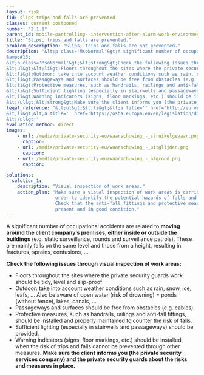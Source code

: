 ```yaml
---
layout: risk
fid: slips-trips-and-falls-are-prevented
classes: current postponed
number: "2.1.1"
parent_id: mobile-partrolling--intervention-after-alarm-work-environment-site-related
title: "Slips, trips and falls are prevented."
problem_description: "Slips, trips and falls are not prevented."
description: "&lt;p class='MsoNormal'&gt;A significant number of occupational accidents are related to &lt;strong&gt;moving around the client company’s premises, either inside or outside the buildings&lt;/strong&gt; (e.g. static surveillance, rounds and surveillance patrols). These are mainly falls on the same level and those from a height, resulting in fractures, sprains, contusions, ... &lt;/p&gt;&amp;#13;
&amp;#13;
&lt;p class='MsoNormal'&gt;&lt;strong&gt;Check the following issues through visual inspection of work areas:&lt;/strong&gt;&lt;/p&gt;&amp;#13;
&lt;ul&gt;&lt;li&gt;Floors throughout the sites where the private security guards work should be tidy, level and slip-proof&lt;/li&gt;&amp;#13;
&lt;li&gt;Outdoor: take into account weather conditions such as rain, snow, ice, leafs, ... Also be aware of open water (risk of drowning) = ponds (without fence), lakes, canals, ...&lt;/li&gt;&amp;#13;
&lt;li&gt;Passageways and surfaces should be free from obstacles (e.g. cables). &lt;/li&gt;&amp;#13;
&lt;li&gt;Protective measures, such as handrails, railings and anti-fall fittings, should be installed and properly maintained to counter the risk of falls.&lt;/li&gt;&amp;#13;
&lt;li&gt;Sufficient lighting (especially in stairwells and passageways) should be provided.&lt;/li&gt;&amp;#13;
&lt;li&gt;Warning indicators (signs, floor markings, etc.) should be installed, when the risk of trips and falls cannot be prevented through other measures.&lt;/li&gt;&amp;#13;
&lt;/ul&gt;&lt;strong&gt;Make sure the client informs you (the private security services company) and the private security guards about the risks and measures in place.&lt;/strong&gt;"
legal_reference: "&lt;ul&gt;&lt;li&gt;&lt;a title='' href='http://europa.eu/legislation_summaries/employment_and_social_policy/health_hygiene_safety_at_work/c11113_en.htm' rel='nofollow' target='_blank'&gt;89/391/CEE Implementing measures to improve the health and safety of workers (framework directive).&lt;/a&gt;&lt;/li&gt;&amp;#13;
&lt;li&gt;&lt;a title='' href='https://osha.europa.eu/en/legislation/directives/workplaces-equipment-signs-personal-protective-equipment/osh-directives/2' rel='nofollow' target='_blank'&gt;89/654/EEC Directive on the minimum safety and health requirements for the workplace&lt;/a&gt;.&lt;/li&gt;&amp;#13;
&lt;/ul&gt;"
evaluation_method: direct
images:
    - url: /media/private-security-eu/waarschuwing_-_struikelgevaar.png
      caption: 
    - url: /media/private-security-eu/waarschuwing_-_uitglijden.png
      caption: 
    - url: /media/private-security-eu/waarschuwing_-_afgrond.png
      caption: 

solutions:
  solution_1:
    description: "Visual inspection of work areas."
    action_plan: "Make sure a visual inspection of work areas is carried out in
                  order to identify the potential hazards of falls and slips.
                  Check that the anti-fall fittings and protective measures are
                  present and in good condition."
---
```

A significant number of occupational accidents are related to **moving around
the client company’s premises, either inside or outside the buildings** (e.g.
static surveillance, rounds and surveillance patrols). These are mainly falls
on the same level and those from a height, resulting in fractures, sprains,
contusions, ...

**Check the following issues through visual inspection of work areas:**

  * Floors throughout the sites where the private security guards work should be tidy, level and slip-proof
  * Outdoor: take into account weather conditions such as rain, snow, ice, leafs, ... Also be aware of open water (risk of drowning) = ponds (without fence), lakes, canals, ...
  * Passageways and surfaces should be free from obstacles (e.g. cables). 
  * Protective measures, such as handrails, railings and anti-fall fittings, should be installed and properly maintained to counter the risk of falls.
  * Sufficient lighting (especially in stairwells and passageways) should be provided.
  * Warning indicators (signs, floor markings, etc.) should be installed, when the risk of trips and falls cannot be prevented through other measures.
**Make sure the client informs you (the private security services company) and the private security guards about the risks and measures in place.**


